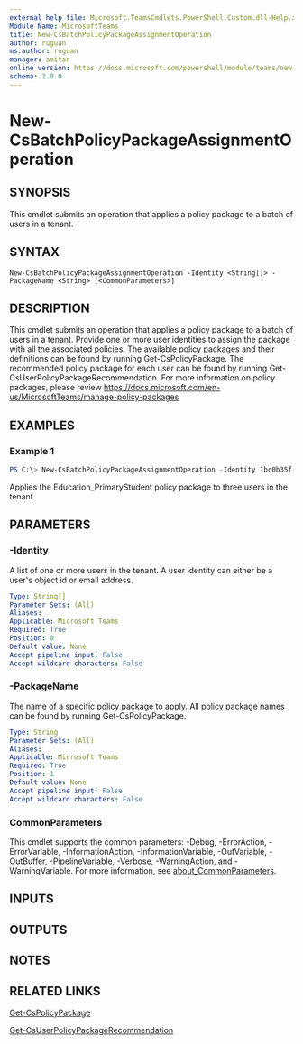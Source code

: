 ```yaml
---
external help file: Microsoft.TeamsCmdlets.PowerShell.Custom.dll-Help.xml
Module Name: MicrosoftTeams
title: New-CsBatchPolicyPackageAssignmentOperation
author: ruguan
ms.author: ruguan
manager: amitar
online version: https://docs.microsoft.com/powershell/module/teams/new-csbatchpolicypackageassignmentoperation
schema: 2.0.0
---
```


# New-CsBatchPolicyPackageAssignmentOperation

## SYNOPSIS

This cmdlet submits an operation that applies a policy package to a batch of users in a tenant.

## SYNTAX

```
New-CsBatchPolicyPackageAssignmentOperation -Identity <String[]> -PackageName <String> [<CommonParameters>]
```

## DESCRIPTION

This cmdlet submits an operation that applies a policy package to a batch of users in a tenant. Provide one or more user identities to assign the package with all the associated policies. The available policy packages and their definitions can be found by running Get-CsPolicyPackage. The recommended policy package for each user can be found by running Get-CsUserPolicyPackageRecommendation. For more information on policy packages, please review https://docs.microsoft.com/en-us/MicrosoftTeams/manage-policy-packages

## EXAMPLES

### Example 1
```powershell
PS C:\> New-CsBatchPolicyPackageAssignmentOperation -Identity 1bc0b35f-095a-4a37-a24c-c4b6049816ab,johndoe@example.com,richardroe@example.com -PackageName Education_PrimaryStudent
```

Applies the Education_PrimaryStudent policy package to three users in the tenant.

## PARAMETERS

### -Identity

A list of one or more users in the tenant. A user identity can either be a user's object id or email address.

```yaml
Type: String[]
Parameter Sets: (All)
Aliases:
Applicable: Microsoft Teams
Required: True
Position: 0
Default value: None
Accept pipeline input: False
Accept wildcard characters: False
```

### -PackageName

The name of a specific policy package to apply. All policy package names can be found by running Get-CsPolicyPackage.

```yaml
Type: String
Parameter Sets: (All)
Aliases:
Applicable: Microsoft Teams
Required: True
Position: 1
Default value: None
Accept pipeline input: False
Accept wildcard characters: False
```

### CommonParameters
This cmdlet supports the common parameters: -Debug, -ErrorAction, -ErrorVariable, -InformationAction, -InformationVariable, -OutVariable, -OutBuffer, -PipelineVariable, -Verbose, -WarningAction, and -WarningVariable. For more information, see [about_CommonParameters](https://go.microsoft.com/fwlink/?LinkID=113216).

## INPUTS

## OUTPUTS

## NOTES

## RELATED LINKS

[Get-CsPolicyPackage](Get-CsPolicyPackage.md)

[Get-CsUserPolicyPackageRecommendation](Get-CsUserPolicyPackageRecommendation.md)